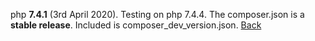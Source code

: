 php **7.4.1** (3rd April 2020). Testing on php 7.4.4.  The composer.json is a **stable release**. Included is composer_dev_version.json. 
 [Back](/md/faq/faqs.md)
